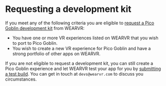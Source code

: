 # Requesting a development kit

If you meet any of the following criteria you are eligible to [request a Pico Goblin development kit](https://users.wearvr.com/developers/devices/pico-goblin/development-kit-request) from WEARVR:

* You have one or more VR experiences listed on WEARVR that you wish to port to Pico Goblin.
* You wish to create a new VR experience for Pico Goblin and have a strong portfolio of other apps on WEARVR.


If you are not eligible to request a development kit, you can still create a Pico Goblin experience and let WEARVR test your app for you by [submitting a test build](https://users.wearvr.com/developers/devices/pico-goblin/test-builds). You can get in touch at `devs@wearvr.com` to discuss you circumstances.
